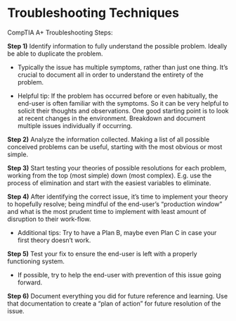 # Troubleshooting Techniques

CompTIA A+ Troubleshooting Steps:

<b>Step 1)</b> Identify information to fully understand the possible problem. Ideally be able to duplicate the problem.

  - Typically the issue has multiple symptoms, rather than just one thing. It’s crucial to document all in order to understand the entirety of the problem.

  - Helpful tip: If the problem has occurred before or even habitually, the end-user is often familiar with the symptoms. So it can be very helpful to solicit their thoughts and observations. One good starting point is to look at recent changes in the environment. Breakdown and document multiple issues individually if occurring.

<b>Step 2)</b> Analyze the information collected. Making a list of all possible conceived problems can be useful, starting with the most obvious or most simple.

<b>Step 3)</b> Start testing your theories of possible resolutions for each problem, working from the top (most simple) down (most complex). E.g. use the process of elimination and start with the easiest variables to eliminate.

<b>Step 4)</b> After identifying the correct issue, it’s time to implement your theory to hopefully resolve; being mindful of the end-user’s “production window” and what is the most prudent time to implement with least amount of disruption to their work-flow.

  - Additional tips:  Try to have a Plan B, maybe even Plan C in case your first theory doesn’t work.

<b>Step 5)</b> Test your fix to ensure the end-user is left with a properly functioning system.

  - If possible, try to help the end-user with prevention of this issue going forward.

<b>Step 6)</b> Document everything you did for future reference and learning. Use that documentation to create a “plan of action” for future resolution of the issue.
